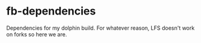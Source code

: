 # fb-dependencies
Dependencies for my dolphin build. For whatever reason, LFS doesn't work on forks so here we are.
